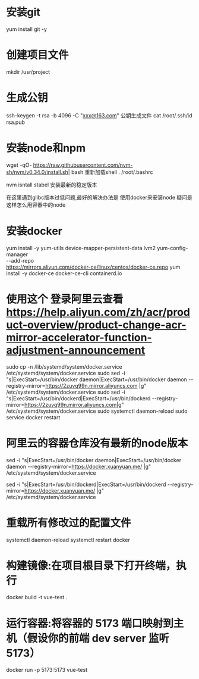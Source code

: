 # 安装git
yum install git -y
# 创建项目文件
mkdir /usr/project
# 生成公钥
ssh-keygen -t rsa -b 4096 -C "xxx@163.com"
公钥生成文件
cat /root/.ssh/id rsa.pub
# 安装node和npm
wget -qO- https://raw.githubusercontent.com/nvm-sh/nvm/v0.34.0/install.sh| bash
重新加载shell
. /root/.bashrc

nvm isntall stabel 安装最新的稳定版本

在这里遇到glibc版本过低问题,最好的解决办法是 使用docker来安装node 疑问是这样怎么用容器中的node

# 安装docker
yum install -y yum-utils device-mapper-persistent-data lvm2
yum-config-manager \
   --add-repo \
   https://mirrors.aliyun.com/docker-ce/linux/centos/docker-ce.repo
yum install -y docker-ce docker-ce-cli containerd.io


# 使用这个 登录阿里云查看 https://help.aliyun.com/zh/acr/product-overview/product-change-acr-mirror-accelerator-function-adjustment-announcement
sudo cp -n /lib/systemd/system/docker.service /etc/systemd/system/docker.service
sudo sed -i "s|ExecStart=/usr/bin/docker daemon|ExecStart=/usr/bin/docker daemon --registry-mirror=https://2zuvq99n.mirror.aliyuncs.com |g" /etc/systemd/system/docker.service
sudo sed -i "s|ExecStart=/usr/bin/dockerd|ExecStart=/usr/bin/dockerd --registry-mirror=https://2zuvq99n.mirror.aliyuncs.com|g" /etc/systemd/system/docker.service
sudo systemctl daemon-reload
sudo service docker restart   

# 阿里云的容器仓库没有最新的node版本
sed -i "s|ExecStart=/usr/bin/docker daemon|ExecStart=/usr/bin/docker daemon --registry-mirror=https://docker.xuanyuan.me/ |g" /etc/systemd/system/docker.service

sed -i "s|ExecStart=/usr/bin/dockerd|ExecStart=/usr/bin/dockerd --registry-mirror=https://docker.xuanyuan.me/ |g" /etc/systemd/system/docker.service
# 重载所有修改过的配置文件
systemctl daemon-reload
systemctl restart docker

# 构建镜像:在项目根目录下打开终端，执行
docker build -t vue-test .

# 运行容器:将容器的 5173 端口映射到主机（假设你的前端 dev server 监听 5173）
docker run -p 5173:5173 vue-test